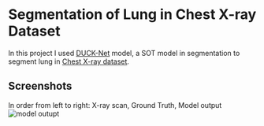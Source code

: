 # Segmentation of Lung in Chest X-ray Dataset
In this project I used [DUCK-Net](https://github.com/RazvanDu/DUCK-Net) model, a SOT model in segmentation to segment lung in [Chest X-ray dataset](https://www.data-in-brief.com/article/S2352-3409(23)00725-4/fulltext).

## Screenshots
In order from left to right: X-ray scan, Ground Truth, Model output
![model outupt](https://github.com/user-attachments/assets/67c44d65-bdcc-4a15-a4d4-c82fd279d107)

